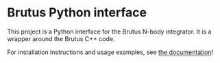 
# Brutus Python interface

This project is a Python interface for the Brutus N-body integrator. It is a wrapper around the Brutus C++ code.

For installation instructions and usage examples, see [the documentation](https://brutus-python-interface.readthedocs.io/en/latest/index.html)!
